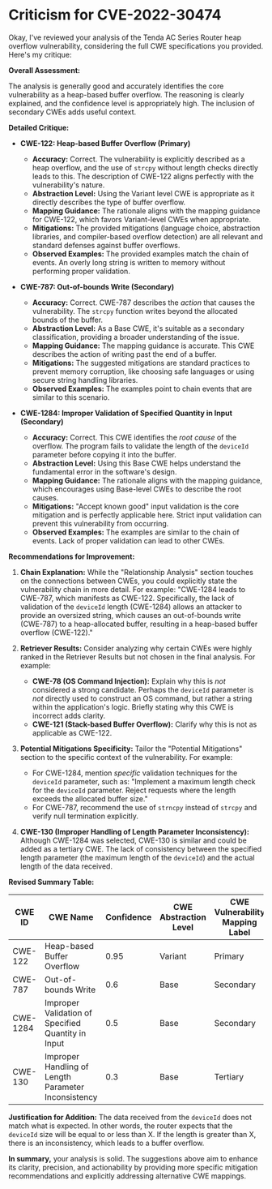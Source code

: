 # Criticism for CVE-2022-30474

Okay, I've reviewed your analysis of the Tenda AC Series Router heap overflow vulnerability, considering the full CWE specifications you provided. Here's my critique:

**Overall Assessment:**

The analysis is generally good and accurately identifies the core vulnerability as a heap-based buffer overflow. The reasoning is clearly explained, and the confidence level is appropriately high. The inclusion of secondary CWEs adds useful context.

**Detailed Critique:**

*   **CWE-122: Heap-based Buffer Overflow (Primary)**

    *   **Accuracy:** Correct. The vulnerability is explicitly described as a heap overflow, and the use of `strcpy` without length checks directly leads to this.  The description of CWE-122 aligns perfectly with the vulnerability's nature.
    *   **Abstraction Level:**  Using the Variant level CWE is appropriate as it directly describes the type of buffer overflow.
    *   **Mapping Guidance:** The rationale aligns with the mapping guidance for CWE-122, which favors Variant-level CWEs when appropriate.
    *   **Mitigations:**  The provided mitigations (language choice, abstraction libraries, and compiler-based overflow detection) are all relevant and standard defenses against buffer overflows.
    *   **Observed Examples:** The provided examples match the chain of events. An overly long string is written to memory without performing proper validation.

*   **CWE-787: Out-of-bounds Write (Secondary)**

    *   **Accuracy:** Correct. CWE-787 describes the *action* that causes the vulnerability. The `strcpy` function writes beyond the allocated bounds of the buffer.
    *   **Abstraction Level:** As a Base CWE, it's suitable as a secondary classification, providing a broader understanding of the issue.
    *   **Mapping Guidance:**  The mapping guidance is accurate. This CWE describes the action of writing past the end of a buffer.
    *   **Mitigations:** The suggested mitigations are standard practices to prevent memory corruption, like choosing safe languages or using secure string handling libraries.
     *   **Observed Examples:** The examples point to chain events that are similar to this scenario.

*   **CWE-1284: Improper Validation of Specified Quantity in Input (Secondary)**

    *   **Accuracy:** Correct. This CWE identifies the *root cause* of the overflow. The program fails to validate the length of the `deviceId` parameter before copying it into the buffer.
    *   **Abstraction Level:** Using this Base CWE helps understand the fundamental error in the software's design.
    *   **Mapping Guidance:** The rationale aligns with the mapping guidance, which encourages using Base-level CWEs to describe the root causes.
    *   **Mitigations:** "Accept known good" input validation is the core mitigation and is perfectly applicable here. Strict input validation can prevent this vulnerability from occurring.
    *    **Observed Examples:** The examples are similar to the chain of events. Lack of proper validation can lead to other CWEs.

**Recommendations for Improvement:**

1.  **Chain Explanation:** While the "Relationship Analysis" section touches on the connections between CWEs, you could explicitly state the vulnerability chain in more detail.  For example:  "CWE-1284 leads to CWE-787, which manifests as CWE-122. Specifically, the lack of validation of the `deviceId` length (CWE-1284) allows an attacker to provide an oversized string, which causes an out-of-bounds write (CWE-787) to a heap-allocated buffer, resulting in a heap-based buffer overflow (CWE-122)."

2.  **Retriever Results:**  Consider analyzing why certain CWEs were highly ranked in the Retriever Results but not chosen in the final analysis. For example:
    *   **CWE-78 (OS Command Injection):**  Explain why this is *not* considered a strong candidate.  Perhaps the `deviceId` parameter is *not* directly used to construct an OS command, but rather a string within the application's logic. Briefly stating why this CWE is incorrect adds clarity.
    *   **CWE-121 (Stack-based Buffer Overflow):** Clarify why this is not as applicable as CWE-122.

3.  **Potential Mitigations Specificity:** Tailor the "Potential Mitigations" section to the specific context of the vulnerability. For example:
    *   For CWE-1284, mention *specific* validation techniques for the `deviceId` parameter, such as: "Implement a maximum length check for the `deviceId` parameter. Reject requests where the length exceeds the allocated buffer size."
    *   For CWE-787, recommend the use of `strncpy` instead of `strcpy` and verify null termination explicitly.

4. **CWE-130 (Improper Handling of Length Parameter Inconsistency):** Although CWE-1284 was selected, CWE-130 is similar and could be added as a tertiary CWE. The lack of consistency between the specified length parameter (the maximum length of the `deviceId`) and the actual length of the data received.

**Revised Summary Table:**

| CWE ID | CWE Name | Confidence | CWE Abstraction Level | CWE Vulnerability Mapping Label | CWE-Vulnerability Mapping Notes |
|---|---|---|---|---|---|
| CWE-122 | Heap-based Buffer Overflow | 0.95 | Variant | Primary | Allowed |
| CWE-787 | Out-of-bounds Write | 0.6 | Base | Secondary | Allowed |
| CWE-1284 | Improper Validation of Specified Quantity in Input | 0.5 | Base | Secondary | Allowed |
| CWE-130 | Improper Handling of Length Parameter Inconsistency | 0.3 | Base | Tertiary | Allowed |

**Justification for Addition:**
The data received from the `deviceId` does not match what is expected. In other words, the router expects that the `deviceId` size will be equal to or less than X. If the length is greater than X, there is an inconsistency, which leads to a buffer overflow.

**In summary,** your analysis is solid. The suggestions above aim to enhance its clarity, precision, and actionability by providing more specific mitigation recommendations and explicitly addressing alternative CWE mappings.